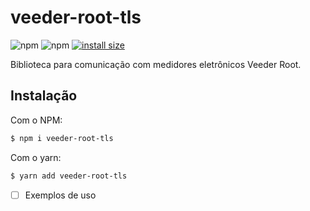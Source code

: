# veeder-root-tls
![npm](https://img.shields.io/npm/v/veeder-root-tls)
![npm](https://img.shields.io/npm/dt/veeder-root-tls)
[![install size](https://packagephobia.com/badge?p=veeder-root-tls)](https://packagephobia.com/result?p=veeder-root-tls)

Biblioteca para comunicação com medidores eletrônicos Veeder Root.

## Instalação

Com o NPM:

```bash
$ npm i veeder-root-tls
```

Com o yarn:

```bash
$ yarn add veeder-root-tls
```

- [ ] Exemplos de uso

